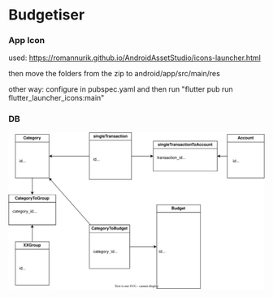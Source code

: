 # Budgetiser

### App Icon

used: https://romannurik.github.io/AndroidAssetStudio/icons-launcher.html

then move the folders from the zip to android/app/src/main/res

other way: configure in pubspec.yaml and then run "flutter pub run flutter_launcher_icons:main"

### DB

![Alt text](db.drawio.svg)
